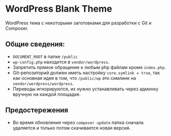 # WordPress Blank Theme
WordPress тема с некоторыми заготовками для разработки с Git и Composer.

## Общие сведения:
- `DOCUMENT_ROOT` в папке `/public`
- `wp-config.php` находится в `vendor/wordpress`.
- Запретить прямое обращение к любым php файлам кроме `index.php`.
- Git-репозиторий должен иметь настройку `core.symlink = true`, так как основная идея в том, что `/public/wp` это симлинк на `vendor/wordpress/wordpress`.
- Переводы игнорируются, их нужно устанавливать через админку вручную на каждой площадке.

## Предостережения
- Во время обновления через `composer update` папка сначала удаляется и только потом скачивается новая версия.



